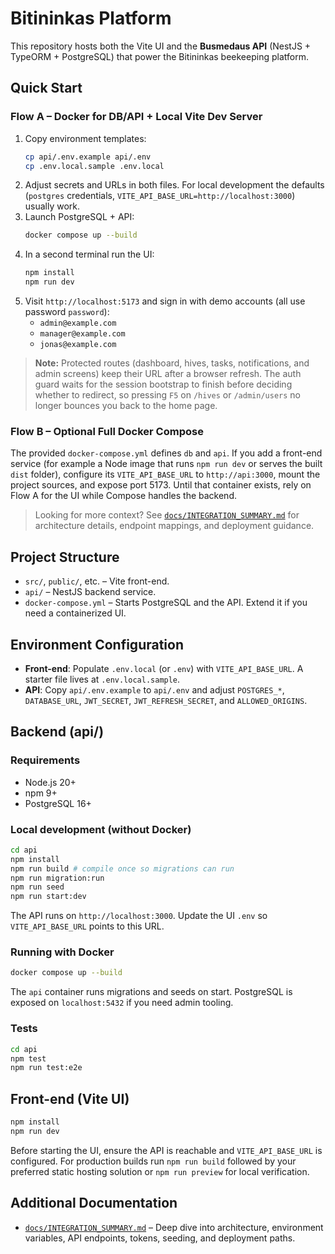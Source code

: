 # Bitininkas Platform

This repository hosts both the Vite UI and the **Busmedaus API** (NestJS + TypeORM + PostgreSQL) that power the Bitininkas beekeeping platform.

## Quick Start

### Flow A – Docker for DB/API + Local Vite Dev Server
1. Copy environment templates:
   ```bash
   cp api/.env.example api/.env
   cp .env.local.sample .env.local
   ```
2. Adjust secrets and URLs in both files. For local development the defaults (`postgres` credentials, `VITE_API_BASE_URL=http://localhost:3000`) usually work.
3. Launch PostgreSQL + API:
   ```bash
   docker compose up --build
   ```
4. In a second terminal run the UI:
   ```bash
   npm install
   npm run dev
   ```
5. Visit `http://localhost:5173` and sign in with demo accounts (all use password `password`):
   - `admin@example.com`
   - `manager@example.com`
   - `jonas@example.com`

> **Note:** Protected routes (dashboard, hives, tasks, notifications, and admin screens) keep their URL after a browser refresh. The auth guard waits for the session bootstrap to finish before deciding whether to redirect, so pressing `F5` on `/hives` or `/admin/users` no longer bounces you back to the home page.

### Flow B – Optional Full Docker Compose
The provided `docker-compose.yml` defines `db` and `api`. If you add a front-end service (for example a Node image that runs `npm run dev` or serves the built `dist` folder), configure its `VITE_API_BASE_URL` to `http://api:3000`, mount the project sources, and expose port 5173. Until that container exists, rely on Flow A for the UI while Compose handles the backend.

> Looking for more context? See [`docs/INTEGRATION_SUMMARY.md`](docs/INTEGRATION_SUMMARY.md) for architecture details, endpoint mappings, and deployment guidance.

## Project Structure

- `src/`, `public/`, etc. – Vite front-end.
- `api/` – NestJS backend service.
- `docker-compose.yml` – Starts PostgreSQL and the API. Extend it if you need a containerized UI.

## Environment Configuration

- **Front-end**: Populate `.env.local` (or `.env`) with `VITE_API_BASE_URL`. A starter file lives at `.env.local.sample`.
- **API**: Copy `api/.env.example` to `api/.env` and adjust `POSTGRES_*`, `DATABASE_URL`, `JWT_SECRET`, `JWT_REFRESH_SECRET`, and `ALLOWED_ORIGINS`.

## Backend (api/)

### Requirements

- Node.js 20+
- npm 9+
- PostgreSQL 16+

### Local development (without Docker)

```bash
cd api
npm install
npm run build # compile once so migrations can run
npm run migration:run
npm run seed
npm run start:dev
```

The API runs on `http://localhost:3000`. Update the UI `.env` so `VITE_API_BASE_URL` points to this URL.

### Running with Docker

```bash
docker compose up --build
```

The `api` container runs migrations and seeds on start. PostgreSQL is exposed on `localhost:5432` if you need admin tooling.

### Tests

```bash
cd api
npm test
npm run test:e2e
```

## Front-end (Vite UI)

```bash
npm install
npm run dev
```

Before starting the UI, ensure the API is reachable and `VITE_API_BASE_URL` is configured. For production builds run `npm run build` followed by your preferred static hosting solution or `npm run preview` for local verification.

## Additional Documentation

- [`docs/INTEGRATION_SUMMARY.md`](docs/INTEGRATION_SUMMARY.md) – Deep dive into architecture, environment variables, API endpoints, tokens, seeding, and deployment paths.
